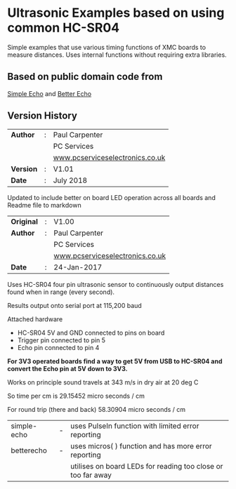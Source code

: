 # Ultrasonic Examples based on using common HC-SR04

Simple examples that use various timing functions of XMC boards to measure
distances. Uses internal functions without requiring extra libraries.

## Based on public domain code from
[Simple Echo](http://www.pcserviceselectronics.co.uk/arduino/Ultrasonic/simpleecho.php "Simple echo form for Arduino")
and [Better Echo](http://www.pcserviceselectronics.co.uk/arduino/Ultrasonic/betterecho.php "Better echo form for Arduino")
## Version History

| | | |
|:---|:---:|:---|
**Author** | : | Paul Carpenter
 | | | PC Services
 | | | www.pcserviceselectronics.co.uk
**Version** | : | V1.01
**Date** | : | July 2018

Updated to include better on board LED operation across all boards and Readme file to markdown

| | | |
|:---|:---:|:---|
**Original** | : | V1.00
**Author** | : | Paul Carpenter
 | | | PC Services
 | | | www.pcserviceselectronics.co.uk
**Date** | : | 24-Jan-2017

Uses HC-SR04 four pin ultrasonic sensor to continuously output
distances found when in range (every second).

Results output onto serial port at 115,200 baud

Attached hardware
- HC-SR04 5V and GND connected to pins on board
- Trigger pin connected to pin 5
- Echo pin connected to pin 4

**For 3V3 operated boards find a way to get 5V from USB to HC-SR04 and convert the Echo
pin at 5V down to 3V3.**

Works on principle sound travels at 343 m/s in dry air at 20 deg C

So time per cm is 29.15452 micro seconds / cm

For round trip (there and back)  58.30904 micro seconds / cm

| || |
| --- | :--: | --- |
 simple-echo | - | uses PulseIn function with limited error reporting
 betterecho  | - | uses micros( ) function and has more error reporting
   || | utilises on board LEDs for reading too close or too far away


